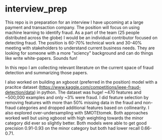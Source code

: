# interview_prep
This repo is in preparation for an interview I have upcoming at a large payment and transaction company. The position will focus on using machine learning to identify fraud. As a part of the team (25 people distributed across the globe) I would be an individual contributor focused on detecting fraud. The position is 60-70% technical work and 30-40% meeting with stakeholders to understand current business needs. They are looking for someone with a more "sciency" background and can do things like write white-papers. Sounds fun! 

In this repo I am collecting relevant literature on the current space of fraud detection and summarizing those papers. 

I also worked on building an xgboost (preferred in the position) model with a pracitce dataset (https://www.kaggle.com/competitions/ieee-fraud-detection/data) in python. The dataset was huge! ~470 features and ~500,000 examples and only ~3% were fraud. I did feature selection by removing features with more than 50% missing data in the fraud and non-fraud categories and dropped additional features based on collinearity. I also explored over-undersampling with SMOTEtomek. Both approaches worked well but using xgboost with high weighting towards the minor category did ever so slightly better. Both models were able to get good precision 0.91-0.93 on the minor category but both had lower recall 0.66-0.71.

